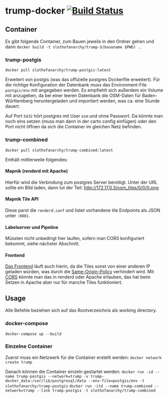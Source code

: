 # trump-docker [![Build Status](https://travis-ci.org/trump-fmi/trump-docker.svg?branch=master)](https://travis-ci.org/trump-fmi/trump-docker)

## Container
Es gibt folgende Container, zum Bauen jeweils in den Ordner gehen und dann `docker build -t slothofanarchy/trump-$(basename $PWD) .`.

### trump-postgis
`docker pull slothofanarchy/trump-postgis:latest`

Erweitert von postgis (was das offizielle postgres Dockerfile erweitert).
Für die richtige Konfiguration der Datenbank muss das Environment-File `postgis/env` mit angegeben werden.
Es empfiehlt sich außerdem ein Volume mit anzugeben, da bei einer leeren Datenbank die OSM-Daten für Baden-Württemberg heruntergeladen und importiert werden, was ca. eine Stunde dauert.

Auf Port `5432` hört postgres mit User `osm` und ohne Passwort.
Da könnte man noch eins setzen (muss man dann in der carto config einfügen) oder den Port nicht öffnen da sich die Container im gleichen Netz befinden.

### trump-combined
`docker pull slothofanarchy/trump-combined:latest`

Enthält mittlerweile folgendes:

#### Mapnik (renderd mit Apache)
Hierfür wird die Verbindung zum postgres Server benötigt.
Unter der URL sollte ein Bild laden, dann tut der Teil: http://172.17.0.3/osm_tiles/0/0/0.png

#### Mapnik Tile API
Diese parst die `renderd.conf` und listet vorhandene tile Endpoints als JSON unter `:8081`.

#### Labelserver und Pipeline
Müssten nicht unbedingt hier laufen, sofern man CORS konfiguriert bekommt, siehe nächster Abschnitt.

#### Frontend
[Das Frontend](http://172.17.0.3) läuft auch hierin, da die Tiles sonst von einer anderen IP geladen würden, was durch die [Same-Origin-Policy](https://de.wikipedia.org/wiki/Same-Origin-Policy) verhindert wird.
Mit [CORS](https://de.wikipedia.org/wiki/Cross-Origin_Resource_Sharing) könnte man das in renderd oder Apache erlauben, das hat beim Setzen in Apache aber nur für manche Tiles funktioniert.

## Usage

Alle Befehle beziehen sich auf das Rootverzeichnis als working directory.

### docker-compose

`docker-compose up --build`

### Einzelne Container

Zuerst muss ein Netzwerk für die Container erstellt werden: `docker network create trump`

Danach können die Container einzeln gestartet werden:
`docker run -id --name trump-postgis --network=trump -v trump-docker_data:/var/lib/postgresql/data --env-file=postgis/env -t slothofanarchy/trump-postgis`
`docker run -itd --name trump-combined --network=trump --link trump-postgis -t slothofanarchy/trump-combined`
